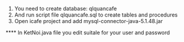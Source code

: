 1. You need to create database: qlquancafe
2. And run script file qlquancafe.sql to create tables and procedures
3. Open icafe project and add mysql-connector-java-5.1.48.jar




**** In KetNoi.java file you edit suitale for your user and password
